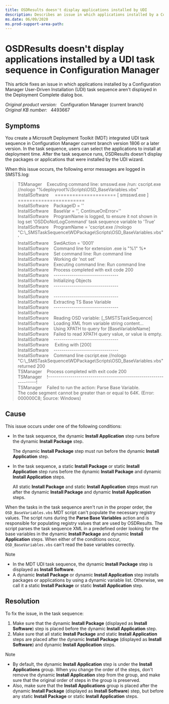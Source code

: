 ```yaml
---
title: OSDResults doesn't display applications installed by UDI
description: Describes an issue in which applications installed by a Configuration Manager UDI task sequence aren't displayed in the Deployment Complete dialog box.
ms.date: 06/09/2020
ms.prod-support-area-path:
---
```

# OSDResults doesn't display applications installed by a UDI task sequence in Configuration Manager

This article fixes an issue in which applications installed by a Configuration Manager User-Driven Installation (UDI) task sequence aren't displayed in the Deployment Complete dialog box.

_Original product version:_ &nbsp; Configuration Manager (current branch)  
_Original KB number:_ &nbsp; 4493667

## Symptoms

You create a Microsoft Deployment Toolkit (MDT) integrated UDI task sequence in Configuration Manager current branch version 1806 or a later version. In the task sequence, users can select the applications to install at deployment time. After the task sequence runs, OSDResults doesn't display the packages or applications that were installed by the UDI wizard.

When this issue occurs, the following error messages are logged in SMSTS.log:

> TSManager    Executing command line: smsswd.exe /run: cscript.exe //nologo "%deployroot%\Scripts\OSD_BaseVariables.vbs"  
> InstallSoftware     ===================== [ smsswd.exe ] =======================  
> InstallSoftware    PackageID = ''  
> InstallSoftware    BaseVar = '', ContinueOnError=''  
> InstallSoftware    ProgramName is logged, to ensure it not shown in log set 'OSDDoNotLogCommand' task sequence variable to 'True'  
> InstallSoftware    ProgramName = 'cscript.exe //nologo "C:\\_SMSTaskSequence\WDPackage\Scripts\OSD_BaseVariables.vbs"'  
> InstallSoftware    SwdAction = '0001'  
> InstallSoftware    Command line for extension .exe is "%1" %*  
> InstallSoftware    Set command line: Run command line  
> InstallSoftware    Working dir 'not set'  
> InstallSoftware    Executing command line: Run command line  
> InstallSoftware    Process completed with exit code 200  
> InstallSoftware    --------------------------------  
> InstallSoftware    Initializing Objects  
> InstallSoftware    --------------------------------  
> InstallSoftware  
> InstallSoftware    --------------------------------  
> InstallSoftware    Extracting TS Base Variable  
> InstallSoftware    --------------------------------  
> InstallSoftware  
> InstallSoftware    Reading OSD variable: [_SMSTSTaskSequence]  
> InstallSoftware    Loading XML from variable string content...  
> InstallSoftware    Using XPATH to query for [BaseVariableName]  
> InstallSoftware    Failed to read XPATH query value, or value is empty.  
> InstallSoftware    --------------------------------  
> InstallSoftware     Exiting with [200]  
> InstallSoftware    --------------------------------  
> InstallSoftware    Command line cscript.exe //nologo "C:\\_SMSTaskSequence\WDPackage\Scripts\OSD_BaseVariables.vbs" returned 200  
> TSManager    Process completed with exit code 200  
> TSManager    !------------------------------------------------------------------!  
> TSManager    Failed to run the action: Parse Base Variable.  
> The code segment cannot be greater than or equal to 64K. (Error: 000000C8; Source: Windows)

## Cause

This issue occurs under one of the following conditions:

- In the task sequence, the dynamic **Install Application** step runs before the dynamic **Install Package** step.

  The dynamic **Install Package** step must run before the dynamic **Install Application** step.

- In the task sequence, a static **Install Package** or static **Install Application** step runs before the dynamic **Install Package** and dynamic **Install Application** steps.

  All static **Install Package** and static **Install Application** steps must run after the dynamic **Install Package** and dynamic **Install Application** steps.

When the tasks in the task sequence aren't run in the proper order, the `OSD_BaseVariables.vbs` MDT script can't populate the necessary registry values. The script runs during the **Parse Base Variables** action and is responsible for populating registry values that are used by OSDResults. The script parses the task sequence XML in a predefined order looking for the base variables in the dynamic **Install Package** and dynamic **Install Application** steps. When either of the conditions occur, `OSD_BaseVariables.vbs` can't read the base variables correctly.

> [!NOTE]
>
> - In the MDT UDI task sequence, the dynamic **Install Package** step is displayed as **Install Software**.
> - A dynamic **Install Package** or dynamic **Install Application** step installs packages or applications by using a dynamic variable list. Otherwise, we call it a static **Install Package** or static **Install Application** step.

## Resolution

To fix the issue, in the task sequence:

1. Make sure that the dynamic **Install Package** (displayed as **Install Software**) step is placed before the dynamic **Install Application** step.
2. Make sure that all static **Install Package** and static **Install Application** steps are placed after the dynamic **Install Package** (displayed as **Install Software**) and dynamic **Install Application** steps.

> [!NOTE]
>
> - By default, the dynamic **Install Application** step is under the **Install Applications** group. When you change the order of the steps, don't remove the dynamic **Install Application** step from the group, and make sure that the original order of steps in the group is preserved.
> - Also, make sure that the **Install Applications** group is placed after the dynamic **Install Package** (displayed as **Install Software**) step, but before any static **Install Package** or static **Install Application** steps.
